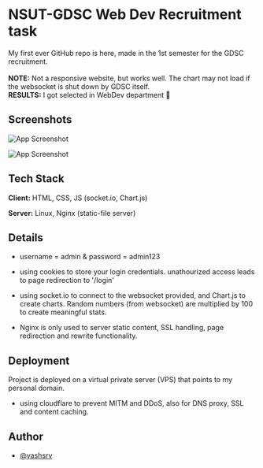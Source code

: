 
# NSUT-GDSC Web Dev Recruitment task

My first ever GitHub repo is here, made in the 1st semester for the GDSC recruitment.<br><br>
**NOTE:** Not a responsive website, but works well. The chart may not load if the websocket is shut down by GDSC itself.<br>
**RESULTS:** I got selected in WebDev department 🥳





## Screenshots

![App Screenshot](https://i.ibb.co/ZmgrD9H/dashboard.png)

![App Screenshot](https://i.ibb.co/8xKmzY0/Screenshot-2024-10-20-at-11-24-41-PM.png)




## Tech Stack

**Client:** HTML, CSS, JS (socket.io, Chart.js)

**Server:** Linux, Nginx (static-file server)
## Details

- username = admin & password = admin123

- using cookies to store your login credentials. unathourized access leads to page redirection to '/login'
- using socket.io to connect to the websocket provided, and Chart.js to create charts. Random numbers (from websocket) are multiplied by 100 to create meaningful stats.
- Nginx is only used to server static content, SSL handling, page redirection and rewrite functionality.
## Deployment

Project is deployed on a virtual private server (VPS) that points to my personal domain.
- using cloudflare to prevent MITM and DDoS, also for DNS proxy, SSL and content caching.





## Author

- [@yashsrv](https://www.github.com/yashsrv)

